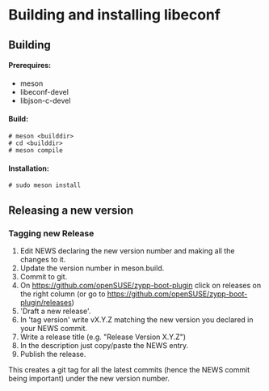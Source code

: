 # Building and installing libeconf

## Building

#### Prerequires:
* meson
* libeconf-devel
* libjson-c-devel

#### Build:
```
# meson <builddir>
# cd <builddir>
# meson compile
```

#### Installation:
```
# sudo meson install
```

## Releasing a new version

### Tagging new Release

1. Edit NEWS declaring the new version number and making all the changes to it.
2. Update the version number in meson.build.
2. Commit to git.
3. On https://github.com/openSUSE/zypp-boot-plugin click on releases on the right column (or go to https://github.com/openSUSE/zypp-boot-plugin/releases)
4. 'Draft a new release'.
5. In 'tag version' write vX.Y.Z matching the new version you declared in your NEWS commit.
6. Write a release title (e.g. "Release Version X.Y.Z")
7. In the description just copy/paste the NEWS entry.
8. Publish the release.

This creates a git tag for all the latest commits (hence the NEWS commit being important) under the new version number.
